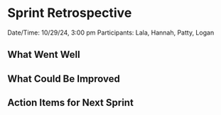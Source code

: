 # Sprint Retrospective

Date/Time: 10/29/24, 3:00 pm
Participants: Lala, Hannah, Patty, Logan

## What Went Well

## What Could Be Improved

## Action Items for Next Sprint

